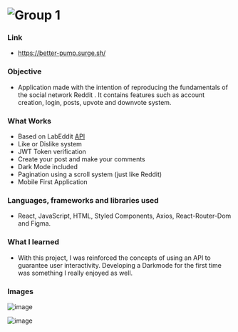 # ![Group 1](https://user-images.githubusercontent.com/103120880/181903235-990213e2-56d0-44da-89fc-cb8e97ecae54.svg)

### Link

- https://better-pump.surge.sh/

### Objective

- Application made with the intention of reproducing the fundamentals of the social network Reddit . It contains features such as account creation, login, posts, upvote and downvote system.

### What Works

- Based on LabEddit [API](https://documenter.getpostman.com/view/9731983/U16eu7nT)
- Like or Dislike system
- JWT Token verification
- Create your post and make your comments
- Dark Mode included 
- Pagination using a scroll system (just like Reddit)
- Mobile First Application

### Languages, frameworks and libraries used

- React, JavaScript, HTML, Styled Components, Axios, React-Router-Dom and Figma.

### What I learned

- With this project, I was reinforced the concepts of using an API to guarantee user interactivity. Developing a Darkmode for the first time was something I really enjoyed as well.

### Images

![image](https://user-images.githubusercontent.com/103120880/181904045-8beb9851-f1df-40fa-95aa-4047c77b482b.png)

![image](https://user-images.githubusercontent.com/103120880/181903925-5b18c728-512b-42bf-8ca3-7d6b02af2364.png)

